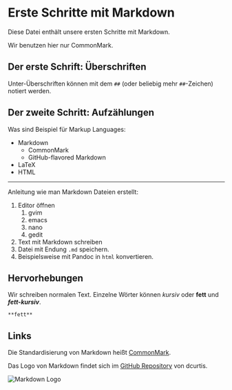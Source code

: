 # Erste Schritte mit Markdown

Diese Datei enthält unsere ersten Schritte mit Markdown.

Wir benutzen hier nur CommonMark.

## Der erste Schrift: Überschriften

Unter-Überschriften können mit dem `##` (oder beliebig mehr `##`-Zeichen)
notiert werden.

## Der zweite Schritt: Aufzählungen

Was sind Beispiel für Markup Languages:
- Markdown
  * CommonMark
  * GitHub-flavored Markdown
- LaTeX
- HTML

----

Anleitung wie man Markdown Dateien erstellt:
1. Editor öffnen
   1) gvim
   2. emacs
   3. nano
   4. gedit
2. Text mit Markdown schreiben
3. Datei mit Endung `.md` speichern.
4. Beispielsweise mit Pandoc in `html` konvertieren.

## Hervorhebungen

Wir schreiben normalen Text. Einzelne Wörter können *kursiv* oder **fett** und
***fett-kursiv***.

```
**fett**
```

## Links 

Die Standardisierung von Markdown heißt [CommonMark](https://commonmark.org).

Das Logo von Markdown findet sich im [GitHub Repository][1] von dcurtis.

![Markdown Logo][2]

[1]: https://github.com/dcurtis/markdown-mark
[2]: https://github.com/dcurtis/markdown-mark/blob/master/png/208x128-solid.png




